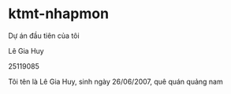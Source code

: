 # ktmt-nhapmon

Dự án đầu tiên của tôi

Lê Gia Huy

25119085

Tôi tên là Lê Gia Huy, sinh ngày 26/06/2007, quê quán quảng nam 

